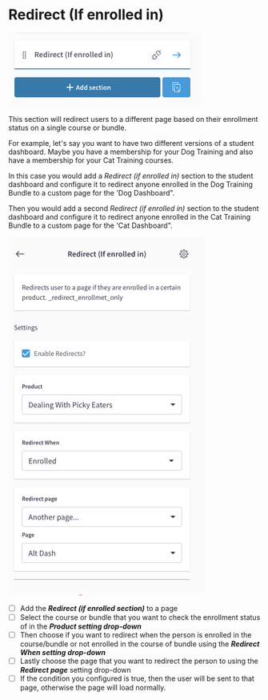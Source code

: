 # Redirect (If enrolled in)

![](<../.gitbook/assets/Screen Shot 2021-08-25 at 1.39.13 PM.png>)

This section will redirect users to a different page based on their enrollment status on a single course or bundle.

For example, let's say you want to have two different versions of a student dashboard. Maybe you have a membership for your Dog Training and also have a membership for your Cat Training courses.

In this case you would add a _Redirect (if enrolled in)_ section to the student dashboard and configure it to redirect anyone enrolled in the Dog Training Bundle to a custom page for the 'Dog Dashboard".

Then you would add a second _Redirect (if enrolled in)_ section to the student dashboard and configure it to redirect anyone enrolled in the Cat Training Bundle to a custom page for the 'Cat Dashboard".

![](<../.gitbook/assets/Screen Shot 2021-08-25 at 1.41.13 PM.png>)

* [ ] Add the _**Redirect (if enrolled section)**_ to a page
* [ ] Select the course or bundle that you want to check the enrollment status of in the _**Product setting drop-down**_
* [ ] Then choose if you want to redirect when the person is enrolled in the course/bundle or not enrolled in the course of bundle using the _**Redirect When setting drop-down**_
* [ ] Lastly choose the page that you want to redirect the person to using the _**Redirect page**_ setting drop-down
* [ ] If the condition you configured is true, then the user will be sent to that page, otherwise the page will load normally.
